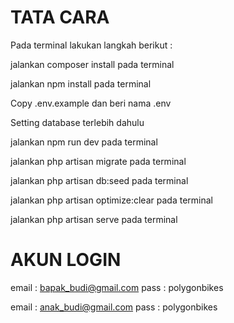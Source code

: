 # TATA CARA

Pada terminal lakukan langkah berikut :

jalankan composer install pada terminal

jalankan npm install pada terminal

Copy .env.example dan beri nama .env

Setting database terlebih dahulu

jalankan npm run dev pada terminal

jalankan php artisan migrate pada terminal

jalankan php artisan db:seed pada terminal

jalankan php artisan optimize:clear pada terminal

jalankan php artisan serve pada terminal

# AKUN LOGIN

email : bapak_budi@gmail.com
pass  : polygonbikes

email : anak_budi@gmail.com
pass  : polygonbikes
